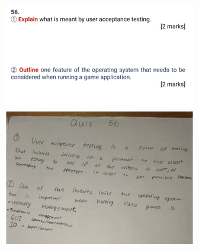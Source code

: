 ![](https://github.com/AleksandarDzudzevic/Unit-4-/blob/main/quiz056text.png)
![](https://github.com/AleksandarDzudzevic/Unit-4-/blob/main/quiz056work.jpg)
